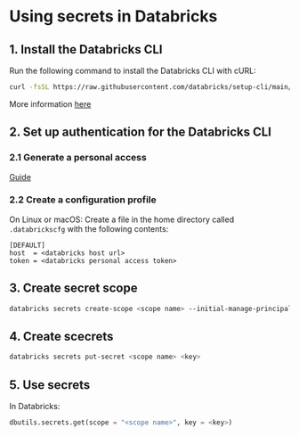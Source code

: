 # Using secrets in Databricks

## 1. Install the Databricks CLI
Run the following command to install the Databricks CLI with cURL:

```bash
curl -fsSL https://raw.githubusercontent.com/databricks/setup-cli/main/install.sh | sudo sh
```

More information [here](https://docs.databricks.com/en/dev-tools/cli/install.html)

## 2. Set up authentication for the Databricks CLI

### 2.1 Generate a personal access
[Guide](https://docs.databricks.com/en/dev-tools/auth.html#databricks-personal-access-tokens-for-workspace-users)
### 2.2 Create a configuration profile
On Linux or macOS:
Create a file in the home directory called `.databrickscfg` with the following contents:
```
[DEFAULT]
host  = <databricks host url>
token = <databricks personal access token>
```

## 3. Create secret scope
```bash
databricks secrets create-scope <scope name> --initial-manage-principal users
```

## 4. Create scecrets
```bash
databricks secrets put-secret <scope name> <key>
```

## 5. Use secrets
In Databricks:
```python
dbutils.secrets.get(scope = "<scope name>", key = <key>)
```
